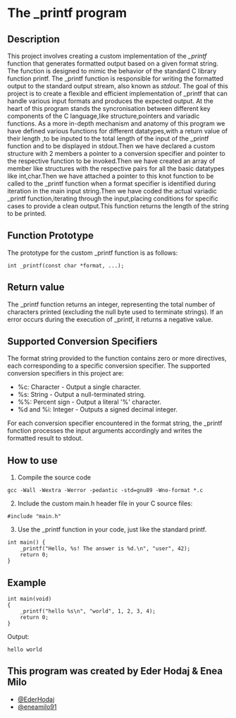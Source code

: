 # The _printf program 

## Description

This project involves creating a custom implementation of the *_printf* function that generates formatted output based on a given format string. The function is designed to mimic the behavior of the standard C library function printf. The _printf function is responsible for writing the formatted output to the standard output stream, also known as *stdout*.
The goal of this project is to create a flexible and efficient implementation of _printf that can handle various input formats and produces the expected output. At the heart of this program stands the syncronisation between different key components of the C language,like structure,pointers and variadic functions.
As a more in-depth mechanism and anatomy of this program we have defined various functions for different datatypes,with a return value of their length ,to be inputed to the total length of the input of the _printf function and to be displayed in stdout.Then we have declared a custom structure with 2 members a pointer to a conversion specifier and pointer to the respective function to be invoked.Then we have created an array of member like structures with the respective pairs for all the basic datatypes like int,char.Then we have attached a pointer to this knot function to be called to the _printf function when a format specifier is identified during iteration in the main input string.Then we have coded the actual variadic _printf function,iterating through the input,placing conditions for specific cases to provide a clean output.This function returns the length of the string to be printed.  

## Function Prototype
The prototype for the custom _printf function is as follows:
```
int _printf(const char *format, ...);
```

## Return value
The _printf function returns an integer, representing the total number of characters printed (excluding the null byte used to terminate strings). If an error occurs during the execution of _printf, it returns a negative value.

## Supported Conversion Specifiers

 The format string provided to the function contains zero or more directives, each corresponding to a specific conversion specifier. The supported conversion specifiers in this project are:

* %c: Character - Output a single character.
* %s: String - Output a null-terminated string.
* %%: Percent sign - Output a literal '%' character.
* %d and %i: Integer - Outputs a signed decimal integer.

For each conversion specifier encountered in the format string, the _printf function processes the input arguments accordingly and writes the formatted result to stdout. 

## How to use
1. Compile the source code
```
gcc -Wall -Wextra -Werror -pedantic -std=gnu89 -Wno-format *.c
```
2. Include the custom main.h header file in your C source files:
```
#include "main.h"
```
3. Use the _printf function in your code, just like the standard printf.
```
int main() {
    _printf("Hello, %s! The answer is %d.\n", "user", 42);
    return 0;
}
```
## Example
```
int main(void)
{
	_printf("hello %s\n", "world", 1, 2, 3, 4);
    return 0;
}
```
Output:
```
hello world

```

## This program was created by Eder Hodaj & Enea Milo

- [@EderHodaj](https://www.github.com/EderHodaj)
- [@eneamilo91](https://www.github.com/eneamilo91) 
